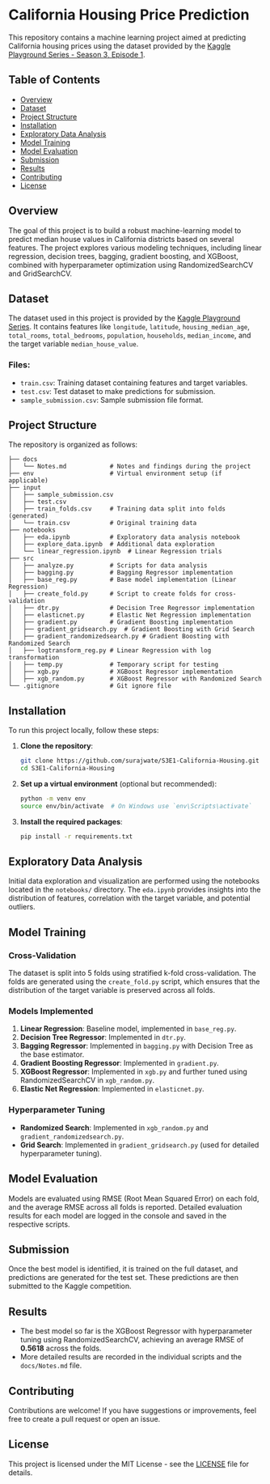# California Housing Price Prediction

This repository contains a machine learning project aimed at predicting California housing prices using the dataset provided by the [Kaggle Playground Series - Season 3, Episode 1](https://www.kaggle.com/competitions/playground-series-s3e1).

## Table of Contents

- [Overview](#overview)
- [Dataset](#dataset)
- [Project Structure](#project-structure)
- [Installation](#installation)
- [Exploratory Data Analysis](#exploratory-data-analysis)
- [Model Training](#model-training)
- [Model Evaluation](#model-evaluation)
- [Submission](#submission)
- [Results](#results)
- [Contributing](#contributing)
- [License](#license)

## Overview

The goal of this project is to build a robust machine-learning model to predict median house values in California districts based on several features. The project explores various modeling techniques, including linear regression, decision trees, bagging, gradient boosting, and XGBoost, combined with hyperparameter optimization using RandomizedSearchCV and GridSearchCV.

## Dataset

The dataset used in this project is provided by the [Kaggle Playground Series](https://www.kaggle.com/competitions/playground-series-s3e1). It contains features like `longitude`, `latitude`, `housing_median_age`, `total_rooms`, `total_bedrooms`, `population`, `households`, `median_income`, and the target variable `median_house_value`.

### Files:
- `train.csv`: Training dataset containing features and target variables.
- `test.csv`: Test dataset to make predictions for submission.
- `sample_submission.csv`: Sample submission file format.

## Project Structure

The repository is organized as follows:

```plaintext
├── docs
│   └── Notes.md            # Notes and findings during the project
├── env                     # Virtual environment setup (if applicable)
├── input
│   ├── sample_submission.csv
│   ├── test.csv
│   ├── train_folds.csv     # Training data split into folds (generated)
│   └── train.csv           # Original training data
├── notebooks
│   ├── eda.ipynb           # Exploratory data analysis notebook
│   ├── explore_data.ipynb  # Additional data exploration
│   └── linear_regression.ipynb  # Linear Regression trials
├── src
│   ├── analyze.py          # Scripts for data analysis
│   ├── bagging.py          # Bagging Regressor implementation
│   ├── base_reg.py         # Base model implementation (Linear Regression)
│   ├── create_fold.py      # Script to create folds for cross-validation
│   ├── dtr.py              # Decision Tree Regressor implementation
│   ├── elasticnet.py       # Elastic Net Regression implementation
│   ├── gradient.py         # Gradient Boosting implementation
│   ├── gradient_gridsearch.py  # Gradient Boosting with Grid Search
│   ├── gradient_randomizedsearch.py # Gradient Boosting with Randomized Search
│   ├── logtransform_reg.py # Linear Regression with log transformation
│   ├── temp.py             # Temporary script for testing
│   ├── xgb.py              # XGBoost Regressor implementation
│   ├── xgb_random.py       # XGBoost Regressor with Randomized Search
└── .gitignore              # Git ignore file
```

## Installation

To run this project locally, follow these steps:

1. **Clone the repository**:
   ```bash
   git clone https://github.com/surajwate/S3E1-California-Housing.git
   cd S3E1-California-Housing
   ```

2. **Set up a virtual environment** (optional but recommended):
   ```bash
   python -m venv env
   source env/bin/activate  # On Windows use `env\Scripts\activate`
   ```

3. **Install the required packages**:
   ```bash
   pip install -r requirements.txt
   ```

## Exploratory Data Analysis

Initial data exploration and visualization are performed using the notebooks located in the `notebooks/` directory. The `eda.ipynb` provides insights into the distribution of features, correlation with the target variable, and potential outliers.

## Model Training

### Cross-Validation

The dataset is split into 5 folds using stratified k-fold cross-validation. The folds are generated using the `create_fold.py` script, which ensures that the distribution of the target variable is preserved across all folds.

### Models Implemented

1. **Linear Regression**: Baseline model, implemented in `base_reg.py`.
2. **Decision Tree Regressor**: Implemented in `dtr.py`.
3. **Bagging Regressor**: Implemented in `bagging.py` with Decision Tree as the base estimator.
4. **Gradient Boosting Regressor**: Implemented in `gradient.py`.
5. **XGBoost Regressor**: Implemented in `xgb.py` and further tuned using RandomizedSearchCV in `xgb_random.py`.
6. **Elastic Net Regression**: Implemented in `elasticnet.py`.

### Hyperparameter Tuning

- **Randomized Search**: Implemented in `xgb_random.py` and `gradient_randomizedsearch.py`.
- **Grid Search**: Implemented in `gradient_gridsearch.py` (used for detailed hyperparameter tuning).

## Model Evaluation

Models are evaluated using RMSE (Root Mean Squared Error) on each fold, and the average RMSE across all folds is reported. Detailed evaluation results for each model are logged in the console and saved in the respective scripts.

## Submission

Once the best model is identified, it is trained on the full dataset, and predictions are generated for the test set. These predictions are then submitted to the Kaggle competition.

## Results

- The best model so far is the XGBoost Regressor with hyperparameter tuning using RandomizedSearchCV, achieving an average RMSE of **0.5618** across the folds.
- More detailed results are recorded in the individual scripts and the `docs/Notes.md` file.

## Contributing

Contributions are welcome! If you have suggestions or improvements, feel free to create a pull request or open an issue.

## License

This project is licensed under the MIT License - see the [LICENSE](LICENSE) file for details.
